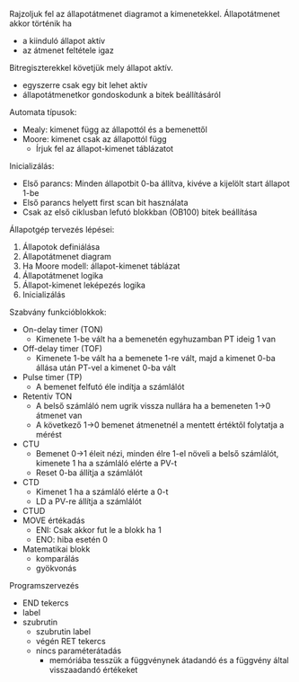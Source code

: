 Rajzoljuk fel az állapotátmenet diagramot a kimenetekkel.
Állapotátmenet akkor történik ha
- a kiinduló állapot aktív
- az átmenet feltétele igaz

Bitregiszterekkel követjük mely állapot aktív.
- egyszerre csak egy bit lehet aktív
- állapotátmenetkor gondoskodunk a bitek beállításáról

Automata típusok:
- Mealy: kimenet függ az állapottól és a bemenettől
- Moore: kimenet csak az állapottól függ
	- Írjuk fel az állapot-kimenet táblázatot

Inicializálás:
- Első parancs: Minden állapotbit 0-ba állítva, kivéve a kijelölt start állapot 1-be
- Első parancs helyett first scan bit használata
- Csak az első ciklusban lefutó blokkban (OB100) bitek beállítása

Állapotgép tervezés lépései:
1. Állapotok definiálása
2. Állapotátmenet diagram
3. Ha Moore modell: állapot-kimenet táblázat
4. Állapotátmenet logika
5. Állapot-kimenet leképezés logika
6. Inicializálás

Szabvány funkcióblokkok:
- On-delay timer (TON)
	- Kimenete 1-be vált ha a bemenetén egyhuzamban PT ideig 1 van
- Off-delay timer (TOF)
	- Kimenete 1-be vált ha a bemenete 1-re vált, majd a kimenet 0-ba állása után PT-vel a kimenet 0-ba vált
- Pulse timer (TP)
	- A bemenet felfutó éle indítja a számlálót
- Retentív TON
	- A belső számláló nem ugrik vissza nullára ha a bemeneten 1->0 átmenet van
	- A következő 1->0 bemenet átmenetnél a mentett értéktől folytatja a mérést
- CTU
	- Bemenet 0->1 éleit nézi, minden élre 1-el növeli a belső számlálót, kimenete 1 ha a számláló elérte a PV-t
	- Reset 0-ba állítja a számlálót
- CTD
	- Kimenet 1 ha a számláló elérte a 0-t
	- LD a PV-re állítja a számlálót
- CTUD
- MOVE értékadás
	- ENI: Csak akkor fut le a blokk ha 1
	- ENO: hiba esetén 0
- Matematikai blokk
	- komparálás
	- gyökvonás

Programszervezés
- END tekercs
- label
- szubrutin
	- szubrutin label
	- végén RET tekercs
	- nincs paraméterátadás
		- memóriába tesszük a függvénynek átadandó és a függvény által visszaadandó értékeket